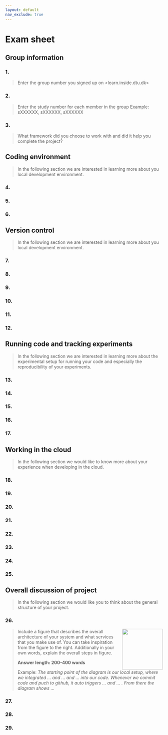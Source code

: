 ```yaml
---
layout: default
nav_exclude: true
---
```


# Exam sheet

## Group information

### 1.
> Enter the group number you signed up on <learn.inside.dtu.dk>

### 2.
> Enter the study number for each member in the group
> Example: sXXXXXX, sXXXXXX, sXXXXXX

### 3.
> What framework did you choose to work with and did it help you complete the project?

## Coding environment

> In the following section we are interested in learning more about you local development environment.

### 4.

>

### 5.

### 6.

## Version control

> In the following section we are interested in learning more about you local development environment.

### 7.

### 8.

### 9.

### 10.

### 11.

### 12.

## Running code and tracking experiments

> In the following section we are interested in learning more about the experimental setup for running your code and
> especially the reproducibility of your experiments.

### 13.

### 14.

### 15.

### 16.

### 17.

## Working in the cloud

> In the following section we would like to know more about your experience when developing in the cloud.

### 18.

### 19.

### 20.

### 21.

### 22.

### 23.

### 24.

### 25.

## Overall discussion of project

> In the following section we would like you to think about the general structure of your project.

### 26.

<img style="float: right;" src="../figures/icons/terminal.png" width="130">

> Include a figure that describes the overall architecture of your system and what services that you make use of.
> You can take inspiration from the figure to the right. Additionally in your own words, explain the overall steps
> in figure.
>
> **Answer length: 200-400 words**
>
> Example:
> *The starting point of the diagram is our local setup, where we integrated ... and ... and ... into our code.*
> *Whenever we commit code and puch to github, it auto triggers ... and ... . From there the diagram shows ...*


### 27.

### 28.

### 29.
